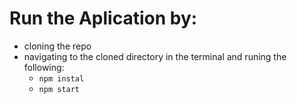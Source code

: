 # Run the Aplication by:
 * cloning the repo
 * navigating to the cloned directory in the terminal and runing the following:
   * `npm instal`
   * `npm start`

